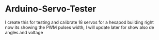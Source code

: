 # Arduino-Servo-Tester
I create this for testing and calibrate 18 servos for a hexapod building
right now its showing the PWM pulses width, I will update later for show also de angles and voltage
